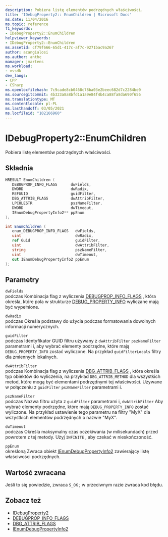 ```yaml
---
description: Pobiera listę elementów podrzędnych właściwości.
title: 'IDebugProperty2:: EnumChildren | Microsoft Docs'
ms.date: 11/04/2016
ms.topic: reference
f1_keywords:
- IDebugProperty2::EnumChildren
helpviewer_keywords:
- IDebugProperty2::EnumChildren
ms.assetid: cf79f666-65d1-417c-af7c-9271bac9a267
author: acangialosi
ms.author: anthc
manager: jmartens
ms.workload:
- vssdk
dev_langs:
- CPP
- CSharp
ms.openlocfilehash: 7c9cade8cb0468c78ba03e2beec682d7c2284be0
ms.sourcegitcommit: 4b323a8a8bfd1a1a9e84f4b4ca88fa8da690f656
ms.translationtype: MT
ms.contentlocale: pl-PL
ms.lasthandoff: 03/05/2021
ms.locfileid: "102166960"
---
```

# <a name="idebugproperty2enumchildren"></a>IDebugProperty2::EnumChildren
Pobiera listę elementów podrzędnych właściwości.

## <a name="syntax"></a>Składnia

```cpp
HRESULT EnumChildren ( 
   DEBUGPROP_INFO_FLAGS      dwFields,
   DWORD                     dwRadix,
   REFGUID                   guidFilter,
   DBG_ATTRIB_FLAGS          dwAttribFilter,
   LPCOLESTR                 pszNameFilter,
   DWORD                     dwTimeout,
   IEnumDebugPropertyInfo2** ppEnum
);
```

```csharp
int EnumChildren ( 
   enum_DEBUGPROP_INFO_FLAGS   dwFields,
   uint                        dwRadix,
   ref Guid                    guidFilter,
   uint                        dwAttribFilter,
   string                      pszNameFilter,
   uint                        dwTimeout,
   out IEnumDebugPropertyInfo2 ppEnum
);
```

## <a name="parameters"></a>Parametry
`dwFields`\
podczas Kombinacja flag z wyliczenia [DEBUGPROP_INFO_FLAGS](../../../extensibility/debugger/reference/debugprop-info-flags.md) , która określa, które pola w strukturze [DEBUG_PROPERTY_INFO](../../../extensibility/debugger/reference/debug-property-info.md) wyliczane mają być wypełnione.

`dwRadix`\
podczas Określa podstawy do użycia podczas formatowania dowolnych informacji numerycznych.

`guidFilter`\
podczas Identyfikator GUID filtru używany z `dwAttribFilter` `pszNameFilter` parametrami i, aby wybrać elementy podrzędne, które mają `DEBUG_PROPERTY_INFO` zostać wyliczone. Na przykład `guidFilterLocals` filtry dla zmiennych lokalnych.

`dwAttribFilter`\
podczas Kombinacja flag z wyliczenia [DBG_ATTRIB_FLAGS](../../../extensibility/debugger/reference/dbg-attrib-flags.md) , która określa typ obiektów do wyliczenia, na przykład `DBG_ATTRIB_METHOD` dla wszystkich metod, które mogą być elementami podrzędnymi tej właściwości. Używane w połączeniu z `guidFilter` `pszNameFilter` parametrami i.

`pszNameFilter`\
podczas Nazwa filtru użyta z `guidFilter` parametrami i, `dwAttribFilter` Aby wybrać elementy podrzędne, które mają `DEBUG_PROPERTY_INFO` zostać wyliczone. Na przykład ustawienie tego parametru na filtry "MyX" dla wszystkich elementów podrzędnych o nazwie "MyX".

`dwTimeout`\
podczas Określa maksymalny czas oczekiwania (w milisekundach) przed powrotem z tej metody. Użyj `INFINITE` , aby czekać w nieskończoność.

`ppEnum`\
określoną Zwraca obiekt [IEnumDebugPropertyInfo2](../../../extensibility/debugger/reference/ienumdebugpropertyinfo2.md) zawierający listę właściwości podrzędnych.

## <a name="return-value"></a>Wartość zwracana
 Jeśli to się powiedzie, zwraca `S_OK` ; w przeciwnym razie zwraca kod błędu.

## <a name="see-also"></a>Zobacz też
- [IDebugProperty2](../../../extensibility/debugger/reference/idebugproperty2.md)
- [DEBUGPROP_INFO_FLAGS](../../../extensibility/debugger/reference/debugprop-info-flags.md)
- [DBG_ATTRIB_FLAGS](../../../extensibility/debugger/reference/dbg-attrib-flags.md)
- [IEnumDebugPropertyInfo2](../../../extensibility/debugger/reference/ienumdebugpropertyinfo2.md)
